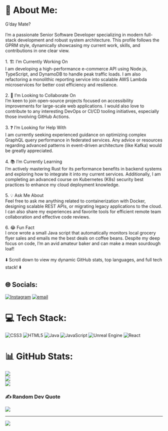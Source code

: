 # 💫 About Me:
G’day Mate?<br><br>I’m a passionate Senior Software Developer specializing in modern full-stack development and robust system architecture. This profile follows the GPRM style, dynamically showcasing my current work, skills, and contributions in one clear view.<br><br>1. 🏗️ I’m Currently Working On<br>I am developing a high-performance e-commerce API using Node.js, TypeScript, and DynamoDB to handle peak traffic loads. I am also refactoring a monolithic reporting service into scalable AWS Lambda microservices for better cost efficiency and resilience.<br><br>2. 🤝 I’m Looking to Collaborate On<br>I’m keen to join open-source projects focused on accessibility improvements for large-scale web applications. I would also love to contribute to any interesting DevOps or CI/CD tooling initiatives, especially those involving GitHub Actions.<br><br>3. ❓ I’m Looking for Help With<br>I am currently seeking experienced guidance on optimizing complex GraphQL query performance in federated services. Any advice or resources regarding advanced patterns in event-driven architecture (like Kafka) would be greatly appreciated.<br><br>4. 📚 I’m Currently Learning<br>I’m actively mastering Rust for its performance benefits in backend systems and exploring how to integrate it into my current services. Additionally, I am completing an advanced course on Kubernetes (K8s) security best practices to enhance my cloud deployment knowledge.<br><br>5. 💡 Ask Me About<br>Feel free to ask me anything related to containerization with Docker, designing scalable REST APIs, or migrating legacy applications to the cloud. I can also share my experiences and favorite tools for efficient remote team collaboration and effective code reviews.<br><br>6. 😂 Fun Fact<br>I once wrote a small Java script that automatically monitors local grocery flyer sales and emails me the best deals on coffee beans. Despite my deep focus on code, I’m an avid amateur baker and can make a mean sourdough loaf!<br><br>⬇️ Scroll down to view my dynamic GitHub stats, top languages, and full tech stack! ⬇️<br>


## 🌐 Socials:
[![Instagram](https://img.shields.io/badge/Instagram-%23E4405F.svg?logo=Instagram&logoColor=white)](https://instagram.com/your_narrator_tw) [![email](https://img.shields.io/badge/Email-D14836?logo=gmail&logoColor=white)](mailto:wdean3115@gmail.com) 

# 💻 Tech Stack:
![CSS3](https://img.shields.io/badge/css3-%231572B6.svg?style=for-the-badge&logo=css3&logoColor=white) ![HTML5](https://img.shields.io/badge/html5-%23E34F26.svg?style=for-the-badge&logo=html5&logoColor=white) ![Java](https://img.shields.io/badge/java-%23ED8B00.svg?style=for-the-badge&logo=openjdk&logoColor=white) ![JavaScript](https://img.shields.io/badge/javascript-%23323330.svg?style=for-the-badge&logo=javascript&logoColor=%23F7DF1E) ![Unreal Engine](https://img.shields.io/badge/unrealengine-%23313131.svg?style=for-the-badge&logo=unrealengine&logoColor=white) ![React](https://img.shields.io/badge/react-%2320232a.svg?style=for-the-badge&logo=react&logoColor=%2361DAFB)
# 📊 GitHub Stats:
![](https://github-readme-stats.vercel.app/api?username=Tobi&theme=dark&hide_border=false&include_all_commits=false&count_private=false)<br/>
![](https://nirzak-streak-stats.vercel.app/?user=Tobi&theme=dark&hide_border=false)<br/>
![](https://github-readme-stats.vercel.app/api/top-langs/?username=Tobi&theme=dark&hide_border=false&include_all_commits=false&count_private=false&layout=compact)

### ✍️ Random Dev Quote
![](https://quotes-github-readme.vercel.app/api?type=horizontal&theme=radical)

---
[![](https://visitcount.itsvg.in/api?id=Tobi&icon=0&color=0)](https://visitcount.itsvg.in)

<!-- Proudly created with GPRM ( https://gprm.itsvg.in ) -->


